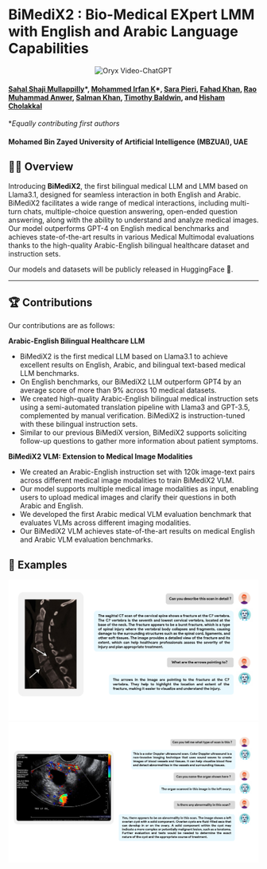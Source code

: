 # BiMediX2 : Bio-Medical EXpert LMM with English and Arabic Language Capabilities

<p align="center">
    <img src="https://i.imgur.com/waxVImv.png" alt="Oryx Video-ChatGPT">
</p>

#### [Sahal Shaji Mullappilly](https://scholar.google.com/citations?user=LJWxVpUAAAAJ&hl=en)\*, [Mohammed Irfan K](https://scholar.google.com/citations?user=GJp0keYAAAAJ&hl=en)*, [Sara Pieri](https://scholar.google.com/citations?user=jLNKLsgAAAAJ&hl=en&oi=ao), [Fahad Khan](https://sites.google.com/view/fahadkhans/home), [Rao Muhammad Anwer](https://scholar.google.com/citations?hl=en&authuser=1&user=_KlvMVoAAAAJ), [Salman Khan](https://salman-h-khan.github.io/), [Timothy  Baldwin](https://scholar.google.com/citations?user=wjBD1dkAAAAJ&hl=en), and [Hisham Cholakkal](https://scholar.google.com/citations?hl=en&user=bZ3YBRcAAAAJ)

\**Equally contributing first authors*

#### **Mohamed Bin Zayed University of Artificial Intelligence (MBZUAI), UAE**

## 	👩‍⚕️ Overview

Introducing **BiMediX2**, the first bilingual medical LLM and LMM based on Llama3.1, designed for seamless interaction in both English and Arabic. BiMediX2 facilitates a wide range of medical interactions, including multi-turn chats, multiple-choice question answering, open-ended question answering, along with the ability to understand and analyze medical images. Our model outperforms GPT-4 on English medical benchmarks and achieves state-of-the-art results in various Medical Multimodal evaluations thanks to the high-quality Arabic-English bilingual healthcare dataset and instruction sets. 

Our models and datasets will be publicly released in HuggingFace 🤗.

---

## 🏆 Contributions

Our contributions are as follows: 

**Arabic-English Bilingual Healthcare LLM**
- BiMediX2 is the first medical LLM based on Llama3.1 to achieve excellent results on English, Arabic, and bilingual text-based medical LLM benchmarks.
- On English benchmarks, our BiMediX2 LLM outperform GPT4 by an average score of more than 9% across 10 medical datasets.
- We created high-quality Arabic-English bilingual medical instruction sets using a semi-automated translation pipeline with Llama3 and GPT-3.5, complemented by manual verification. BiMediX2 is instruction-tuned with these bilingual instruction sets.
- Similar to our previous BiMediX version, BiMediX2 supports soliciting follow-up questions to gather more information about patient symptoms.

**BiMediX2 VLM: Extension to Medical Image Modalities**
- We created an Arabic-English instruction set with 120k image-text pairs across different medical image modalities to train BiMediX2 VLM.
- Our model supports multiple medical image modalities as input, enabling users to upload medical images and clarify their questions in both Arabic and English.
- We developed the first Arabic medical VLM evaluation benchmark that evaluates VLMs across different imaging modalities.
- Our BiMediX2 VLM achieves state-of-the-art results on medical English and Arabic VLM evaluation benchmarks.


## 🌟 Examples

![Example 1](assets/example1.png)
![Example 2](assets/example2.png)
